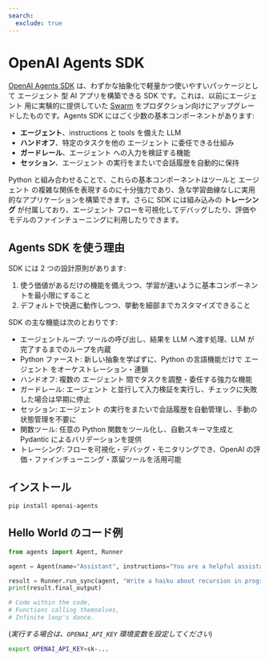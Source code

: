 ```yaml
---
search:
  exclude: true
---
```

# OpenAI Agents SDK

[OpenAI Agents SDK](https://github.com/openai/openai-agents-python) は、わずかな抽象化で軽量かつ使いやすいパッケージとして エージェント 型 AI アプリを構築できる SDK です。これは、以前にエージェント 用に実験的に提供していた [Swarm](https://github.com/openai/swarm/tree/main) をプロダクション向けにアップグレードしたものです。Agents SDK にはごく少数の基本コンポーネントがあります:

-   **エージェント**、instructions と tools を備えた LLM  
-   **ハンドオフ**、特定のタスクを他の エージェント に委任できる仕組み  
-   **ガードレール**、エージェント への入力を検証する機能  
-   **セッション**、エージェント の実行をまたいで会話履歴を自動的に保持  

Python と組み合わせることで、これらの基本コンポーネントはツールと エージェント の複雑な関係を表現するのに十分強力であり、急な学習曲線なしに実用的なアプリケーションを構築できます。さらに SDK には組み込みの **トレーシング** が付属しており、エージェント フローを可視化してデバッグしたり、評価やモデルのファインチューニングに利用したりできます。

## Agents SDK を使う理由

SDK には 2 つの設計原則があります:

1. 使う価値があるだけの機能を備えつつ、学習が速いように基本コンポーネントを最小限にすること  
2. デフォルトで快適に動作しつつ、挙動を細部までカスタマイズできること  

SDK の主な機能は次のとおりです:

-   エージェントループ: ツールの呼び出し、結果を LLM へ渡す処理、LLM が完了するまでのループを内蔵  
-   Python ファースト: 新しい抽象を学ばずに、Python の言語機能だけで エージェント をオーケストレーション・連鎖  
-   ハンドオフ: 複数の エージェント 間でタスクを調整・委任する強力な機能  
-   ガードレール: エージェント と並行して入力検証を実行し、チェックに失敗した場合は早期に停止  
-   セッション: エージェント の実行をまたいで会話履歴を自動管理し、手動の状態管理を不要に  
-   関数ツール: 任意の Python 関数をツール化し、自動スキーマ生成と Pydantic によるバリデーションを提供  
-   トレーシング: フローを可視化・デバッグ・モニタリングでき、OpenAI の評価・ファインチューニング・蒸留ツールを活用可能  

## インストール

```bash
pip install openai-agents
```

## Hello World のコード例

```python
from agents import Agent, Runner

agent = Agent(name="Assistant", instructions="You are a helpful assistant")

result = Runner.run_sync(agent, "Write a haiku about recursion in programming.")
print(result.final_output)

# Code within the code,
# Functions calling themselves,
# Infinite loop's dance.
```

(_実行する場合は、`OPENAI_API_KEY` 環境変数を設定してください_)

```bash
export OPENAI_API_KEY=sk-...
```